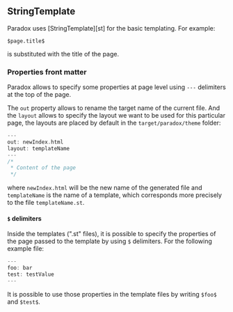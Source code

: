 ## StringTemplate

Paradox uses [StringTemplate][st] for the basic templating. For example:

```
$page.title$
```

is substituted with the title of the page.

### Properties front matter

Paradox allows to specify some properties at page level using `---` delimiters at the top of the page.

The `out` property allows to rename the target name of the current file.
And the `layout` allows to specify the layout we want to be used for this particular page, the layouts are placed by default in the `target/paradox/theme` folder:

```scala
---
out: newIndex.html
layout: templateName
---
/*
 * Content of the page
 */
```

where `newIndex.html` will be the new name of the generated file and `templateName` is the name of a template, which corresponds more precisely to the file `templateName.st`.

#### `$` delimiters

Inside the templates (".st" files), it is possible to specify the properties of the page passed to the template by using `$` delimiters. For the following example file:

```scala
---
foo: bar
test: testValue
---
```

It is possible to use those properties in the template files by writing `$foo$` and `$test$`.